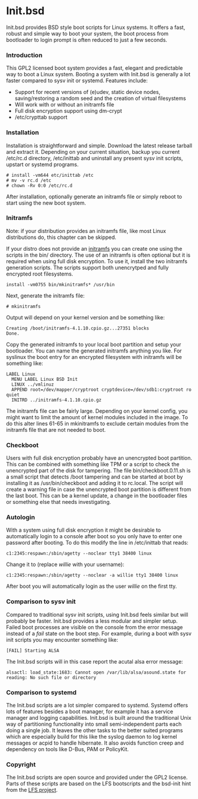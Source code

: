 # Init.bsd
Init.bsd provides BSD style boot scripts for Linux systems. It offers a fast, robust and simple way to boot your system, the boot process from bootloader to login prompt is often reduced to just a few seconds.

### Introduction
This GPL2 licensed boot system provides a fast, elegant and predictable way to boot a Linux system. Booting a system with Init.bsd is generally a lot faster compared to sysv init or systemd. Features include:
* Support for recent versions of (e)udev, static device nodes, saving/restoring a random seed and the creation of virtual filesystems
* Will work with or without an initramfs file 
* Full disk encryption support using dm-crypt
* /etc/crypttab support

### Installation
Installation is straightforward and simple. Download the latest release tarball and extract it. Depending on your current situation, backup you current /etc/rc.d directory, /etc/inittab and uninstall any present sysv init scripts, upstart or systemd programs.

    # install -vm644 etc/inittab /etc 
    # mv -v rc.d /etc
    # chown -Rv 0:0 /etc/rc.d

After installation, optionally generate an initramfs file or simply reboot to start using the new boot system.

### Initramfs
Note: if your distribution provides an initramfs file, like most Linux distributions do, this chapter can be skipped.

If your distro does not provide an [initramfs](https://en.wikipedia.org/wiki/Initramfs) you can create one using the scripts in the bin/ directory. The use of an initramfs is often optional but it is required when using full disk encryption. To use it, install the two initramfs generation scripts. The scripts support both unencrytped and fully encrypted root filesystems.

    install -vm0755 bin/mkinitramfs* /usr/bin

Next, generate the initramfs file:

    # mkinitramfs
Output will depend on your kernel version and be something like:

    Creating /boot/initramfs-4.1.10.cpio.gz...27351 blocks
    Done.

Copy the generated initramfs to your local boot partition and setup your bootloader. You can name the generated initramfs anything you like. For syslinux the boot entry for an encrypted filesystem with initramfs will be something like:

    LABEL Linux
      MENU LABEL Linux BSD Init
      LINUX ../vmlinuz
      APPEND root=/dev/mapper/cryptroot cryptdevice=/dev/sdb1:cryptroot ro quiet
      INITRD ../initramfs-4.1.10.cpio.gz

The initramfs file can be fairly large. Depending on your kernel config, you might want to limit the amount of kernel modules included in the image. To do this alter lines 61-65 in mkinitramfs to exclude certain modules from the initramfs file that are not needed to boot.

### Checkboot
Users with full disk encryption probably have an unencrypted boot partition. This can be combined with something like TPM or a script to check the unencrypted part of the disk for tampering. The file bin/checkboot.0.11.sh is a small script that detects /boot tampering and can be started at boot by installing it as /usr/bin/checkboot and adding it to rc.local. The script will create a warning file in case the unencrypted boot partition is different from the last boot. This can be a kernel update, a change in the bootloader files or something else that needs investigating.

### Autologin
With a system using full disk encryption it might be desirable to automatically login to a console after boot so you only have to enter one password after booting. To do this modify the line in /etc/inittab that reads:

    c1:2345:respawn:/sbin/agetty --noclear tty1 38400 linux

Change it to (replace *willie* with your username):

    c1:2345:respawn:/sbin/agetty --noclear -a willie tty1 38400 linux

After boot you will automatically login as the user *willie* on the first tty.

### Comparison to sysv init
Compared to traditional sysv init scripts, using Init.bsd feels similar but will probably be faster. Init.bsd provides a less modular and simpler setup. Failed boot processes are visible on the console from the error message instead of a *fail* state on the boot step. For example, during a boot with sysv init scripts you may encounter something like:

    [FAIL] Starting ALSA

The Init.bsd scripts will in this case report the acutal alsa error message:

    alsactl: load_state:1683: Cannot open /var/lib/alsa/asound.state for reading: No such file or directory

### Comparison to systemd
The Init.bsd scripts are a lot simpler compared to systemd. Systemd offers lots of features besides a boot manager, for example it has a service manager and logging capabilities. Init.bsd is built around the traditional Unix way of partitioning functionality into small semi-independent parts each doing a single job. It leaves the other tasks to the better suited programs which are especially build for this like the syslog daemon to log kernel messages or acpid to handle hibernate. It also avoids function creep and dependency on tools like D-Bus, PAM or PolicyKit.

### Copyright
The Init.bsd scripts are open source and provided under the GPL2 license. Parts of these scripts are based on the LFS bootscripts and the bsd-init hint from the [LFS project](http://www.linuxfromscratch.org). 

